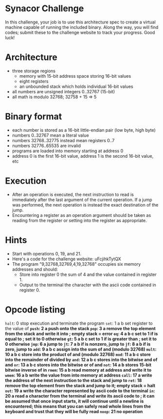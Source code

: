 # Synacor Challenge 

In this challenge, your job is to use this architecture spec to create a
virtual machine capable of running the included binary.  Along the way,
you will find codes; submit these to the challenge website to track
your progress.  Good luck!


# Architecture

- three storage regions
  - memory with 15-bit address space storing 16-bit values
  - eight registers
  - an unbounded stack which holds individual 16-bit values
- all numbers are unsigned integers 0..32767 (15-bit)
- all math is modulo 32768; 32758 + 15 => 5

# Binary format

- each number is stored as a 16-bit little-endian pair (low byte, high byte)
- numbers 0..32767 mean a literal value
- numbers 32768..32775 instead mean registers 0..7
- numbers 32776..65535 are invalid
- programs are loaded into memory starting at address 0
- address 0 is the first 16-bit value, address 1 is the second 16-bit value, etc

# Execution

- After an operation is executed, the next instruction to read is immediately after the last argument of the current operation.  If a jump was performed, the next operation is instead the exact destination of the jump.
- Encountering a register as an operation argument should be taken as reading from the register or setting into the register as appropriate.

# Hints

- Start with operations 0, 19, and 21.
- Here's a code for the challenge website: uFcjihkTytQX
- The program "9,32768,32769,4,19,32768" occupies six memory addresses and should:
  - Store into register 0 the sum of 4 and the value contained in register 1.
  - Output to the terminal the character with the ascii code contained in register 0.

# Opcode listing

`halt`: 0
  stop execution and terminate the program
`set`: 1 a b
  set register <a> to the value of <b>
`push`: 2 a
  push <a> onto the stack
`pop`: 3 a
  remove the top element from the stack and write it into <a>; empty stack = error
`eq`: 4 a b c
  set <a> to 1 if <b> is equal to <c>; set it to 0 otherwise
`gt`: 5 a b c
  set <a> to 1 if <b> is greater than <c>; set it to 0 otherwise
`jmp`: 6 a
  jump to <a>
`jt`: 7 a b
  if <a> is nonzero, jump to <b>
`jf`: 8 a b
  if <a> is zero, jump to <b>
`add`: 9 a b c
  assign into <a> the sum of <b> and <c> (modulo 32768)
`mult`: 10 a b c
  store into <a> the product of <b> and <c> (modulo 32768)
`mod`: 11 a b c
  store into <a> the remainder of <b> divided by <c>
`and`: 12 a b c
  stores into <a> the bitwise and of <b> and <c>
`or`: 13 a b c
  stores into <a> the bitwise or of <b> and <c>
`not`: 14 a b
  stores 15-bit bitwise inverse of <b> in <a>
`rmem`: 15 a b
  read memory at address <b> and write it to <a>
`wmem`: 16 a b
  write the value from <b> into memory at address <a>
`call`: 17 a
  write the address of the next instruction to the stack and jump to <a>
`ret`: 18
  remove the top element from the stack and jump to it; empty stack = halt
`out`: 19 a
  write the character represented by ascii code <a> to the terminal
`in`: 20 a
  read a character from the terminal and write its ascii code to <a>; it can be assumed that once input starts, it will continue until a newline is encountered; this means that you can safely read whole lines from the keyboard and trust that they will be fully read
`noop`: 21
  no operation
